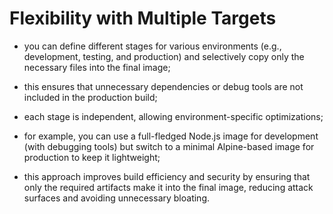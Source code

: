 # Flexibility with Multiple Targets

- you can define different stages for various environments (e.g., development, testing, and production) and selectively copy only the necessary files into the final image;
- this ensures that unnecessary dependencies or debug tools are not included in the production build;
- each stage is independent, allowing environment-specific optimizations;


- for example, you can use a full-fledged Node.js image for development (with debugging tools) but switch to a minimal Alpine-based image for production to keep it lightweight;
- this approach improves build efficiency and security by ensuring that only the required artifacts make it into the final image, reducing attack surfaces and avoiding unnecessary bloating.
